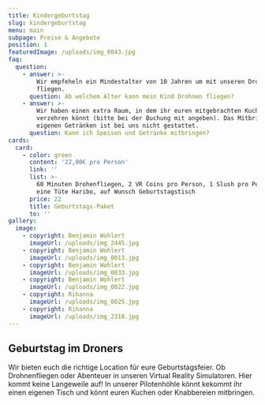```yaml
---
title: Kindergeburtstag
slug: kindergeburtstag
menu: main
subpage: Preise & Angebote
position: 1
featuredImage: /uploads/img_0043.jpg
faq:
  question:
    - answer: >-
        Wir empfeheln ein Mindestalter von 10 Jahren um mit unseren Drohnen zu
        fliegen.
      question: Ab welchem Alter kann mein Kind Drohnen fliegen?
    - answer: >-
        Wir haben einen extra Raum, in dem ihr euren mitgebrachten Kuchen
        verzehren könnt (bitte bei der Buchung mit angeben). Das Mitbringen von
        eigenen Getränken ist bei uns nicht gestattet.
      question: Kann ich Speisen und Getränke mitbringen?
cards:
  card:
    - color: green
      content: '22,00€ pro Person'
      link: ''
      list: >-
        60 Minuten Drohenfliegen, 2 VR Coins pro Person, 1 Slush pro Person,
        eine Tüte Haribo, auf Wunsch Geburtstagstisch
      price: 22
      title: Geburtstags-Paket
      to: ''
gallery:
  image:
    - copyright: Benjamin Wohlert
      imageUrl: /uploads/img_2445.jpg
    - copyright: Benjamin Wohlert
      imageUrl: /uploads/img_0013.jpg
    - copyright: Benjamin Wohlert
      imageUrl: /uploads/img_0033.jpg
    - copyright: Benjamin Wohlert
      imageUrl: /uploads/img_0022.jpg
    - copyright: Rihanna
      imageUrl: /uploads/img_0025.jpg
    - copyright: Rihanna
      imageUrl: /uploads/img_2318.jpg
---
```

## Geburtstag im Droners

Wir bieten euch die richtige Location für eure Geburtstagsfeier.
Ob Drohnenfliegen oder Abenteuer in unseren Virtual Reality Simulatoren.
Hier kommt keine Langeweile auf!
In unserer Pilotenhöhle könnt kekommt ihr einen eigenen Tisch und könnt euren Kuchen oder Knabbereien mitbringen.

 

